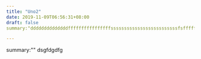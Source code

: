 ```yaml
---
title: "Uno2"
date: 2019-11-09T06:56:31+08:00
draft: false
summary:"ddddddddddddddffffffffffffffffsssssssssssssssssssssssssfsffffffffffffffffff"

---
```

summary:""
dsgfdgdfg


